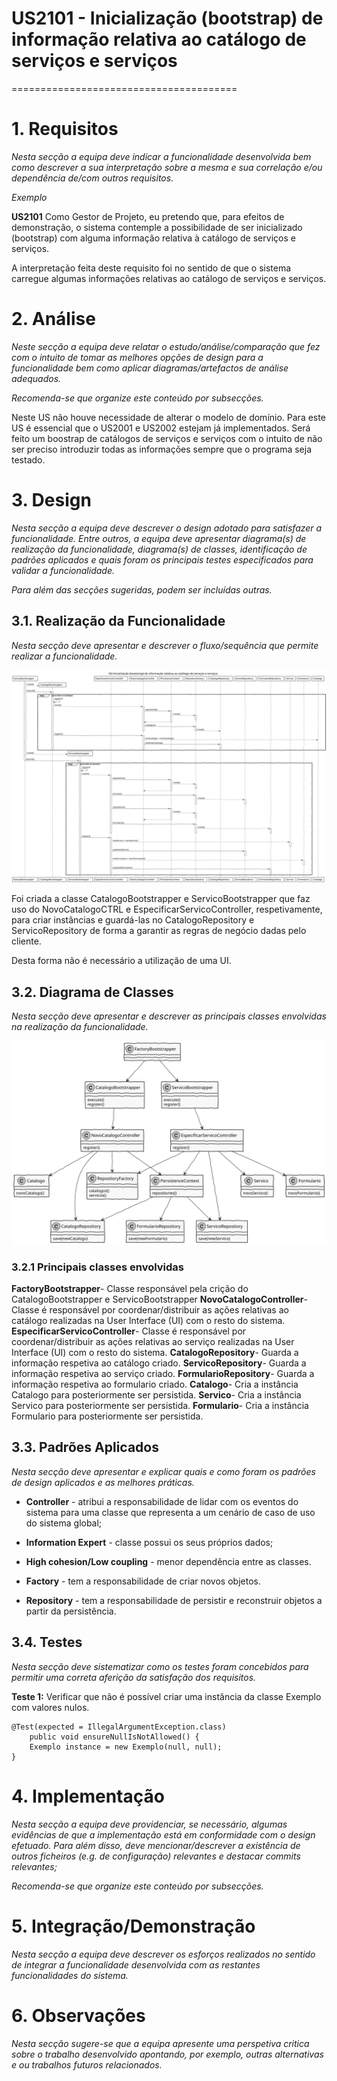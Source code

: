 # US2101 - Inicialização (bootstrap) de informação relativa ao catálogo de serviços e serviços
=======================================


# 1. Requisitos

*Nesta secção a equipa deve indicar a funcionalidade desenvolvida bem como descrever a sua interpretação sobre a mesma e sua correlação e/ou dependência de/com outros requisitos.*

*Exemplo*

**US2101** Como Gestor de Projeto, eu pretendo que, para efeitos de demonstração, o sistema contemple a possibilidade de ser inicializado (bootstrap) com alguma informação relativa à catálogo de serviços e serviços.

A interpretação feita deste requisito foi no sentido de que o sistema carregue algumas informações relativas ao catálogo de serviços e serviços.

# 2. Análise

*Neste secção a equipa deve relatar o estudo/análise/comparação que fez com o intuito de tomar as melhores opções de design para a funcionalidade bem como aplicar diagramas/artefactos de análise adequados.*

*Recomenda-se que organize este conteúdo por subsecções.*

Neste US não houve necessidade de alterar o modelo de domínio. Para este US é essencial que o US2001 e US2002 estejam já implementados.
Será feito um boostrap de catálogos de serviços e serviços com o intuito de não ser preciso introduzir todas as informações sempre que o programa seja testado.


# 3. Design

*Nesta secção a equipa deve descrever o design adotado para satisfazer a funcionalidade. Entre outros, a equipa deve apresentar diagrama(s) de realização da funcionalidade, diagrama(s) de classes, identificação de padrões aplicados e quais foram os principais testes especificados para validar a funcionalidade.*

*Para além das secções sugeridas, podem ser incluídas outras.*

## 3.1. Realização da Funcionalidade

*Nesta secção deve apresentar e descrever o fluxo/sequência que permite realizar a funcionalidade.*

![SD2101.svg](SD2101.svg)

Foi criada a classe CatalogoBootstrapper e ServicoBootstrapper que faz uso do NovoCatalogoCTRL e EspecificarServicoController, respetivamente, para criar instâncias e guardá-las no CatalogoRepository e ServicoRepository de forma a garantir as regras de negócio dadas pelo cliente.

Desta forma não é necessário a utilização de uma UI.

## 3.2. Diagrama de Classes

*Nesta secção deve apresentar e descrever as principais classes envolvidas na realização da funcionalidade.*

![CD2101.svg](CD2101.svg)

### 3.2.1 Principais classes envolvidas
**FactoryBootstrapper**- Classe responsável pela crição do CatalogoBootstrapper e ServicoBootstrapper
**NovoCatalogoController**- Classe é responsável por coordenar/distribuir as ações relativas ao catálogo realizadas na User Interface (UI) com o resto do sistema.
**EspecificarServicoController**- Classe é responsável por coordenar/distribuir as ações relativas ao serviço realizadas na User Interface (UI) com o resto do sistema.
**CatalogoRepository**- Guarda a informação respetiva ao catálogo criado.
**ServicoRepository**- Guarda a informação respetiva ao serviço criado.
**FormularioRepository**- Guarda a informação respetiva ao formulario criado.
**Catalogo**- Cria a instância Catalogo para posteriormente ser persistida.
**Servico**- Cria a instância Servico para posteriormente ser persistida.
**Formulario**- Cria a instância Formulario para posteriormente ser persistida.

## 3.3. Padrões Aplicados

*Nesta secção deve apresentar e explicar quais e como foram os padrões de design aplicados e as melhores práticas.*

* **Controller** - atribui a responsabilidade de lidar com os eventos do sistema para uma classe que representa a um cenário de caso de uso do sistema global;

* **Information Expert** - classe possui os seus próprios dados;

* **High cohesion/Low coupling** - menor dependência entre as classes.

* **Factory** - tem a responsabilidade de criar novos objetos.

* **Repository** - tem a responsabilidade de persistir e reconstruir objetos a partir da persistência.

## 3.4. Testes 
*Nesta secção deve sistematizar como os testes foram concebidos para permitir uma correta aferição da satisfação dos requisitos.*

**Teste 1:** Verificar que não é possível criar uma instância da classe Exemplo com valores nulos.

	@Test(expected = IllegalArgumentException.class)
		public void ensureNullIsNotAllowed() {
		Exemplo instance = new Exemplo(null, null);
	}

# 4. Implementação

*Nesta secção a equipa deve providenciar, se necessário, algumas evidências de que a implementação está em conformidade com o design efetuado. Para além disso, deve mencionar/descrever a existência de outros ficheiros (e.g. de configuração) relevantes e destacar commits relevantes;*

*Recomenda-se que organize este conteúdo por subsecções.*

# 5. Integração/Demonstração

*Nesta secção a equipa deve descrever os esforços realizados no sentido de integrar a funcionalidade desenvolvida com as restantes funcionalidades do sistema.*

# 6. Observações

*Nesta secção sugere-se que a equipa apresente uma perspetiva critica sobre o trabalho desenvolvido apontando, por exemplo, outras alternativas e ou trabalhos futuros relacionados.*



